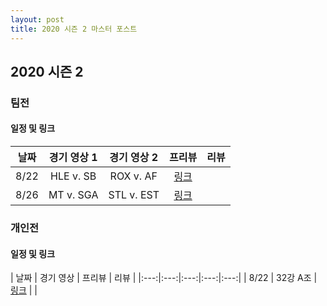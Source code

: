 ```yaml
---
layout: post
title: 2020 시즌 2 마스터 포스트
---
```


## 2020 시즌 2

### 팀전 
#### 일정 및 링크

| 날짜 | 경기 영상 1 | 경기 영상 2 | 프리뷰 | 리뷰 | 
|:---:|:---:|:---:|:---:|:---:|
| 8/22 | HLE v. SB | ROX v. AF | [링크](../t2020-2-1-1-p) | |
| 8/26 | MT v. SGA | STL v. EST | [링크](../t2020-2-1-1-p) | |



### 개인전 
#### 일정 및 링크

| 날짜 | 경기 영상 | 프리뷰 | 리뷰 | 
|:---:|:---:|:---:|:---:|:---:|
| 8/22 | 32강 A조 | [링크](../s2020-2-1-1-p) | |

